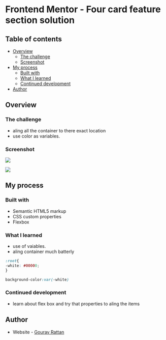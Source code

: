 # Frontend Mentor - Four card feature section solution

## Table of contents

- [Overview](#overview)
  - [The challenge](#the-challenge)
  - [Screenshot](#screenshot)
- [My process](#my-process)
  - [Built with](#built-with)
  - [What I learned](#what-i-learned)
  - [Continued development](#continued-development)
- [Author](#author)


## Overview

### The challenge

 -  aling all the container to there exact location
-  use color as variables.

### Screenshot

![](.//four-card-done-by-me/Design/desktop-design.jpg)

![](.//four-card-done-by-me/Design/mobile-design.jpg)


## My process

### Built with

- Semantic HTML5 markup
- CSS custom properties
- Flexbox



### What I learned

  - use of vaiables. 
 - aling container much batterly 


```css
:root{
-white: #00000;
}

background-color:var(-white)
```

### Continued development

 - learn about flex box and try that properties to aling the items



## Author

- Website - [Gourav Rattan](https://www.your-site.com)

